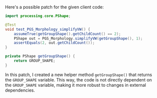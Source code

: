 Here's a possible patch for the given client code:

```java
import processing.core.PShape;

@Test
void test_PGS_Morphology_simplifyVW() {
    assumeTrue(getGroupShape().getChildCount() == 2);
    PShape out = PGS_Morphology.simplifyVW(getGroupShape(), 1);
    assertEquals(2, out.getChildCount());
}

private PShape getGroupShape() {
    return GROUP_SHAPE;
}
```

In this patch, I created a new helper method `getGroupShape()` that returns the `GROUP_SHAPE` variable. This way, the code is not directly dependent on the `GROUP_SHAPE` variable, making it more robust to changes in external dependencies.